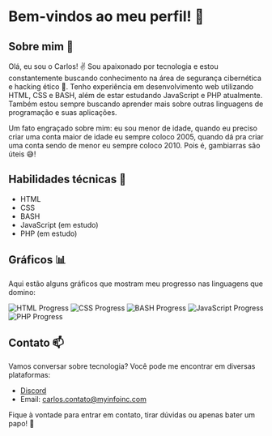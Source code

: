 # Bem-vindos ao meu perfil! 👋

## Sobre mim 💼

Olá, eu sou o Carlos! ✌️ Sou apaixonado por tecnologia e estou constantemente buscando conhecimento na área de segurança cibernética e hacking ético 🍒. Tenho experiência em desenvolvimento web utilizando HTML, CSS e BASH, além de estar estudando JavaScript e PHP atualmente. Também estou sempre buscando aprender mais sobre outras linguagens de programação e suas aplicações. 

Um fato engraçado sobre mim: eu sou menor de idade, quando eu preciso criar uma conta maior de idade eu sempre coloco 2005, quando dá pra criar uma conta sendo de menor eu sempre coloco 2010. Pois é, gambiarras são úteis 😅!

## Habilidades técnicas 🚀

- HTML
- CSS
- BASH
- JavaScript (em estudo)
- PHP (em estudo)

## Gráficos 📊

Aqui estão alguns gráficos que mostram meu progresso nas linguagens que domino:

![HTML Progress](https://progress-bar.dev/100/?title=HTML)
![CSS Progress](https://progress-bar.dev/100/?title=CSS)
![BASH Progress](https://progress-bar.dev/75/?title=BASH)
![JavaScript Progress](https://progress-bar.dev/30/?title=JavaScript)
![PHP Progress](https://progress-bar.dev/30/?title=PHP)

## Contato 📫

Vamos conversar sobre tecnologia? Você pode me encontrar em diversas plataformas:

- [Discord](https://discord.com/users/1180276578542960823)
- Email: carlos.contato@myinfoinc.com

Fique à vontade para entrar em contato, tirar dúvidas ou apenas bater um papo! 🌌
